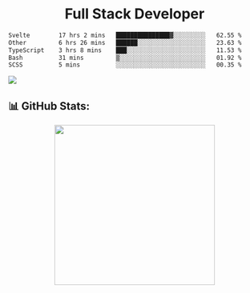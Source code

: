   <h1 align="center" font="bold">
Full Stack Developer 
</h1>


 <!--START_SECTION:waka-->

```txt
Svelte        17 hrs 2 mins   ███████████████▓░░░░░░░░░   62.55 %
Other         6 hrs 26 mins   ██████░░░░░░░░░░░░░░░░░░░   23.63 %
TypeScript    3 hrs 8 mins    ███░░░░░░░░░░░░░░░░░░░░░░   11.53 %
Bash          31 mins         ▒░░░░░░░░░░░░░░░░░░░░░░░░   01.92 %
SCSS          5 mins          ░░░░░░░░░░░░░░░░░░░░░░░░░   00.35 %
```

<!--END_SECTION:waka-->

  <p align="start">
   
<a href="https://linkedin.com/in/Abhishek">
<img src="https://skillicons.dev/icons?i=cpp,java,python,html,css,js,postgres,mongodb,linux,bash,git,github,react,express,nodejs,nextjs,gcp,docker,vscode,postman,powershell,githubactions,&theme=dark&perline=10" />
</a>
</p>



## 📊 GitHub Stats:

 <div align="center">

 <!-- github streak start -->

<img width=320 src="https://github-readme-streak-stats.herokuapp.com/?user=Abhishek9503&layout=compact"  />

<!-- github streak end -->
